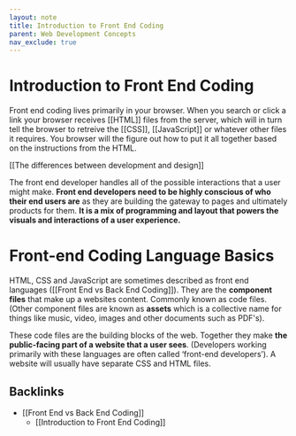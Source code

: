 ```yaml
---
layout: note
title: Introduction to Front End Coding
parent: Web Development Concepts
nav_exclude: true
---
```


# Introduction to Front End Coding
Front end coding lives primarily in your browser. When you search or click a link your browser receives [[HTML]] files from the server, which will in turn tell the browser to retreive the [[CSS]], [[JavaScript]] or whatever other files it requires. You browser will the figure out how to put it all together based on the instructions from the HTML.

[[The differences between development and design]]

The front end developer handles all of the possible interactions that a user might make. **Front end developers need to be highly conscious of who their end users are** as they are building the gateway to pages and ultimately products for them. **It is a mix of programming and layout that powers the visuals and interactions of a user experience.** 

# Front-end Coding Language Basics
HTML, CSS and JavaScript are sometimes described as front end languages ([[Front End vs Back End Coding]]). They are the **component files** that make up a websites content. Commonly known as code files. (Other component files are known as **assets** which is a collective name for things like music, video, images and other documents such as PDF's).

These code files are the building blocks of the web. Together they make **the public-facing part of a website that a user sees**. (Developers working primarily with these languages are often called ‘front-end developers’). A website will usually have separate CSS and HTML files. 






## Backlinks
* [[Front End vs Back End Coding]]
	* [[Introduction to Front End Coding]]

